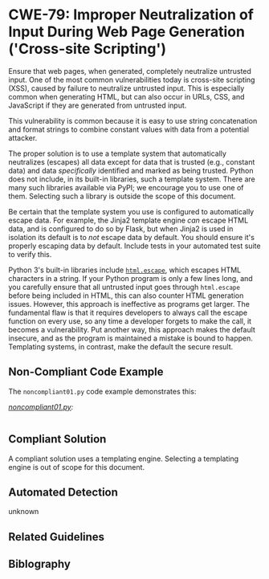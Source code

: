# CWE-79: Improper Neutralization of Input During Web Page Generation ('Cross-site Scripting')

Ensure that web pages, when generated, completely neutralize untrusted input. One of the most common vulnerabilities today is cross-site scripting (XSS), caused by failure to neutralize untrusted input. This is especially common when generating HTML, but can also occur in URLs, CSS, and JavaScript if they are generated from untrusted input.

This vulnerability is common because it is easy to use string concatenation and format strings to combine constant values with data from a potential attacker.

The proper solution is to use a template system that automatically neutralizes (escapes) all data except for data that is trusted (e.g., constant data) and data *specifically* identified and marked as being trusted. Python does not include, in its built-in libraries, such a template system. There are many such libraries available via PyPI; we encourage you to use one of them. Selecting such a library is outside the scope of this document.

Be certain that the template system you use is configured to automatically escape data. For example, the Jinja2 template engine *can* escape HTML data, and is configured to do so by Flask, but when Jinja2 is used in isolation its default is to *not* escape data by default. You should ensure it's properly escaping data by default. Include tests in your automated test suite to verify this.

Python 3's built-in libraries include [`html.escape`](https://docs.python.org/3/library/html.html#html.escape), which escapes HTML characters in a string. If your Python program is only a few lines long, and you carefully ensure that all untrusted input goes through `html.escape` before being included in HTML, this can also counter HTML generation issues. However, this approach is ineffective as programs get larger. The fundamental flaw is that it requires developers to always call the escape function on every use, so any time a developer forgets to make the call, it becomes a vulnerability. Put another way, this approach makes the default insecure, and as the program is maintained a mistake is bound to happen. Templating systems, in contrast, make the default the secure result.


## Non-Compliant Code Example

The `noncompliant01.py` code example demonstrates this:

*[noncompliant01.py](noncompliant01.py):*

```py
```

## Compliant Solution

A compliant solution uses a templating engine. Selecting a templating engine is out of scope for this document.

## Automated Detection

unknown

## Related Guidelines


## Biblography

